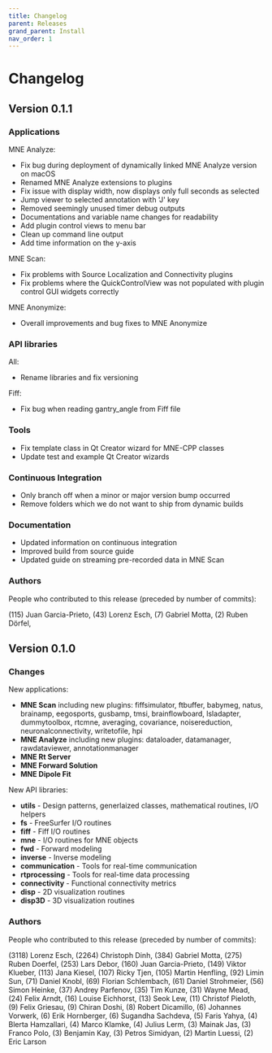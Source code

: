 ```yaml
---
title: Changelog
parent: Releases
grand_parent: Install
nav_order: 1
---
```


# Changelog

## Version 0.1.1

### Applications

MNE Analyze:
* Fix bug during deployment of dynamically linked MNE Analyze version on macOS
* Renamed MNE Analyze extensions to plugins 
* Fix issue with display width, now displays only full seconds as selected 
* Jump viewer to selected annotation with 'J' key 
* Removed seemingly unused timer debug outputs 
* Documentations and variable name changes for readability 
* Add plugin control views to menu bar 
* Clean up command line output 
* Add time information on the y-axis

MNE Scan:
* Fix problems with Source Localization and Connectivity plugins
* Fix problems where the QuickControlView was not populated with plugin control GUI widgets correctly

MNE Anonymize:
* Overall improvements and bug fixes to MNE Anonymize

### API libraries

All:
* Rename libraries and fix versioning

Fiff:
* Fix bug when reading gantry_angle from Fiff file

### Tools
* Fix template class in Qt Creator wizard for MNE-CPP classes
* Update test and example Qt Creator wizards
	
### Continuous Integration
* Only branch off when a minor or major version bump occurred
* Remove folders which we do not want to ship from dynamic builds

### Documentation
* Updated information on continuous integration
* Improved build from source guide
* Updated guide on streaming pre-recorded data in MNE Scan

### Authors

People who contributed to this release (preceded by number of commits):

(115) Juan Garcia-Prieto,
(43) Lorenz Esch,
(7) Gabriel Motta,
(2) Ruben Dörfel,

## Version 0.1.0

### Changes

New applications:

* **MNE Scan** including new plugins: fiffsimulator, ftbuffer, babymeg, natus, brainamp, eegosports, gusbamp, tmsi, brainflowboard, lsladapter, dummytoolbox, rtcmne, averaging, covariance, noisereduction, neuronalconnectivity, writetofile, hpi
* **MNE Analyze** including new plugins: dataloader, datamanager, rawdataviewer, annotationmanager
* **MNE Rt Server**
* **MNE Forward Solution**
* **MNE Dipole Fit**

New API libraries:

* **utils** - Design patterns, generlaized classes, mathematical routines, I/O helpers
* **fs** - FreeSurfer I/O routines
* **fiff** - Fiff I/O routines
* **mne** - I/O routines for MNE objects 
* **fwd** - Forward modeling
* **inverse** - Inverse modeling
* **communication** - Tools for real-time communication
* **rtprocessing** - Tools for real-time data processing
* **connectivity** - Functional connectivity metrics
* **disp** - 2D visualization routines
* **disp3D** - 3D visualization routines

### Authors

People who contributed to this release (preceded by number of commits):

(3118) Lorenz Esch,
(2264) Christoph Dinh,
(384) Gabriel Motta,
(275) Ruben Doerfel,
(253) Lars Debor,
(160) Juan Garcia-Prieto,
(149) Viktor Klueber,
(113) Jana Kiesel,
(107) Ricky Tjen,
(105) Martin Henfling,
(92) Limin Sun,
(71) Daniel Knobl,
(69) Florian Schlembach,
(61) Daniel Strohmeier,
(56) Simon Heinke,
(37) Andrey Parfenov,
(35) Tim Kunze,
(31) Wayne Mead,
(24) Felix Arndt,
(16) Louise Eichhorst,
(13) Seok Lew,
(11) Christof Pieloth,
(9) Felix Griesau,
(9) Chiran Doshi,
(8) Robert Dicamillo,
(6) Johannes Vorwerk,
(6) Erik Hornberger,
(6) Sugandha Sachdeva,
(5) Faris Yahya,
(4) Blerta Hamzallari,
(4) Marco Klamke,
(4) Julius Lerm,
(3) Mainak Jas,
(3) Franco Polo,
(3) Benjamin Kay,
(3) Petros Simidyan,
(2) Martin Luessi,
(2) Eric Larson